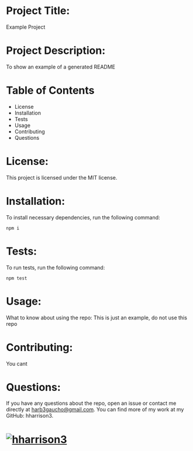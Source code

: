 
# Project Title: 
Example Project
# Project Description: 
To show an example of a generated README
# Table of Contents
* License
* Installation
* Tests
* Usage
* Contributing
* Questions
# License: 
This project is licensed under the MIT license.
# Installation: 
To install necessary dependencies, run the following command:
```
npm i
```
# Tests: 
To run tests, run the following command: 
```
npm test
```
# Usage: 
What to know about using the repo: 
This is just an example, do not use this repo
# Contributing: 
You cant
# Questions:
If you have any questions about the repo, open an issue or contact
me directly at harb3gaucho@gmail.com. You can find more of my work at my GitHub: hharrison3.

# [![hharrison3](https://github.com/hharrison3.png?size=200)](https://github.com/hharrison3)
